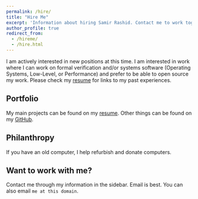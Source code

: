 ```yaml
---
permalink: /hire/
title: "Hire Me"
excerpt: 'Information about hiring Samir Rashid. Contact me to work together.'
author_profile: true
redirect_from:
  - /hireme/
  - /hire.html
---
```


I am actively interested in new positions at this time. I am interested in work where I can work on formal verification and/or systems software (Operating Systems, Low-Level, or Performance) and prefer to be able to open source my work. Please check my [resume](https://godsped.com/cv) for links to my past experiences.
<!-- update alongside about.md -->

## Portfolio
My main projects can be found on my [resume](https://godsped.com/cv). Other things can be found on my [GitHub](https://github.com/Samir-Rashid).

## Philanthropy
If you have an old computer, I help refurbish and donate computers.

## Want to work with me?
Contact me through my information in the sidebar. Email is best. You can also email `me at this domain`.
